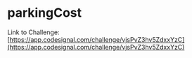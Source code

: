 # parkingCost

Link to Challenge: [https://app.codesignal.com/challenge/vjsPvZ3hv5ZdxxYzC](https://app.codesignal.com/challenge/vjsPvZ3hv5ZdxxYzC)